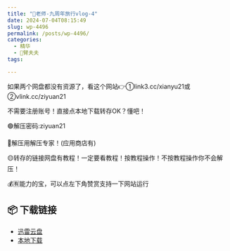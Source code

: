 ```yaml
---
title: "🌸老师-九周年旅行vlog-4"
date: 2024-07-04T08:15:49
slug: wp-4496
permalink: /posts/wp-4496/
categories:
  - 精华
  - 🌸臂夫夫
tags:

---
```


如果两个网盘都没有资源了，看这个网站👉①link3.cc/xianyu21或②vlink.cc/ziyuan21

不需要注册账号！直接点本地下载转存OK？懂吧！

🟢解压密码:ziyuan21

🔵解压用解压专家！(应用商店有)

🟡转存的链接网盘有教程！一定要看教程！按教程操作！不按教程操作你不会解压！

💰🈶能力的宝，可以点左下角赞赏支持一下网站运行

## 📦 下载链接
- [迅雷云盘](https://blziyuan21.com/pay-download/4496?key=a3dd5050cc&down_id=0)
- [本地下载](https://blziyuan21.com/pay-download/4496?key=a3dd5050cc&down_id=1)

